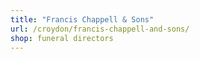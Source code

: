 ```yaml
---
title: "Francis Chappell & Sons"
url: /croydon/francis-chappell-and-sons/
shop: funeral directors
---
```

